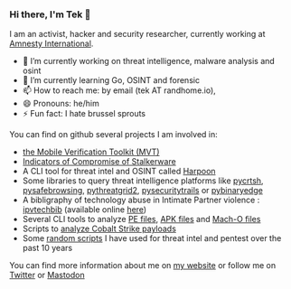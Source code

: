 ### Hi there, I'm Tek 👋

I am an activist, hacker and security researcher, currently working at [Amnesty International](https://amnesty.org/). 

- 🔭 I’m currently working on threat intelligence, malware analysis and osint
- 🌱 I’m currently learning Go, OSINT and forensic
- 📫 How to reach me: by email (tek AT randhome.io), 
- 😄 Pronouns: he/him
- ⚡ Fun fact: I hate brussel sprouts


You can find on github several projects I am involved in:

* [the Mobile Verification Toolkit (MVT)](https://github.com/mvt-project/mvt)
* [Indicators of Compromise of Stalkerware](https://github.com/Te-k/stalkerware-indicators)
* A CLI tool for threat intel and OSINT called [Harpoon](https://github.com/Te-k/harpoon)
* Some libraries to query threat intelligence platforms like [pycrtsh](https://github.com/Te-k/pycrtsh), [pysafebrowsing](https://github.com/Te-k/pysafebrowsing), [pythreatgrid2](https://github.com/Te-k/pythreatgrid2), [pysecuritytrails](https://github.com/Te-k/pysecuritytrails) or [pybinaryedge](https://github.com/Te-k/pybinaryedge)
* A bibligraphy of technology abuse in Intimate Partner violence : [ipvtechbib](https://github.com/Te-k/ipvtechbib) (available online [here](https://ipvtechbib.randhome.io/))
* Several CLI tools to analyze [PE files](https://github.com/Te-k/pecli), [APK files](https://github.com/Te-k/apkcli) and [Mach-O files](https://github.com/Te-k/machocli)
* Scripts to [analyze Cobalt Strike payloads](https://github.com/Te-k/cobaltstrike)
* Some [random scripts](https://github.com/Te-k/analyst-scripts) I have used for threat intel and pentest over the past 10 years

You can find more information about me on [my website]() or follow me on [Twitter](https://twitter.com/tenacioustek) or [Mastodon](https://todon.eu/@tek)
